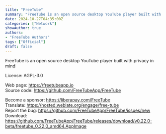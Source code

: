 ```yaml
---
title: "FreeTube"
summary: "FreeTube is an open source desktop YouTube player built with privacy in mind"
date: 2024-10-27T04:35:00Z
categories: ["Network"]
showAuthor: true
authors:
- "FreeTube Authors"
tags: ["Official"]
draft: false
---
```


FreeTube is an open source desktop YouTube player built with privacy in mind

License: AGPL-3.0

Web page: <https://freetubeapp.io>  
Source code: <https://github.com/FreeTubeApp/FreeTube>

Become a sponsor: <https://liberapay.com/FreeTube>  
Translate: <https://hosted.weblate.org/engage/free-tube>  
Report the bug: <https://github.com/FreeTubeApp/FreeTube/issues/new>
Download: <https://github.com/FreeTubeApp/FreeTube/releases/download/v0.22.0-beta/freetube_0.22.0_amd64.AppImage>
